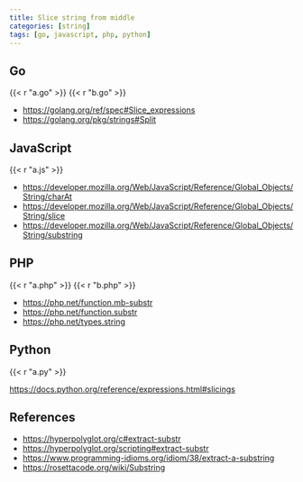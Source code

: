 ```yaml
---
title: Slice string from middle
categories: [string]
tags: [go, javascript, php, python]
---
```


## Go

{{< r "a.go" >}}
{{< r "b.go" >}}

- <https://golang.org/ref/spec#Slice_expressions>
- <https://golang.org/pkg/strings#Split>

## JavaScript

{{< r "a.js" >}}

- <https://developer.mozilla.org/Web/JavaScript/Reference/Global_Objects/String/charAt>
- <https://developer.mozilla.org/Web/JavaScript/Reference/Global_Objects/String/slice>
- <https://developer.mozilla.org/Web/JavaScript/Reference/Global_Objects/String/substring>

## PHP

{{< r "a.php" >}}
{{< r "b.php" >}}

- <https://php.net/function.mb-substr>
- <https://php.net/function.substr>
- <https://php.net/types.string>

## Python

{{< r "a.py" >}}

<https://docs.python.org/reference/expressions.html#slicings>

## References

- <https://hyperpolyglot.org/c#extract-substr>
- <https://hyperpolyglot.org/scripting#extract-substr>
- <https://www.programming-idioms.org/idiom/38/extract-a-substring>
- <https://rosettacode.org/wiki/Substring>
